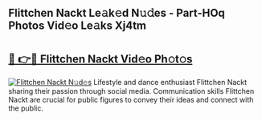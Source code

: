 ## Flittchen Nackt Le𝚊k𝚎d N𝚞𝚍es - Part-HOq Photos Vid𝚎o Le𝚊ks Xj4tm

# <h2><a href="http://fb8488.evod.top/?m=Flittchen+Nackt">🔗 👉🔴 Flittchen Nackt Vid𝚎o Ph𝚘t𝚘s</a></h2>

[![Flittchen Nackt N𝚞d𝚎s](https://i.imgur.com/8V9OHl7.gif)](http://fb8488.evod.top/?m=Flittchen+Nackt)
Lifestyle and dance enthusiast Flittchen Nackt sharing their passion through social media. Communication skills Flittchen Nackt are crucial for public figures to convey their ideas and connect with the public. 
